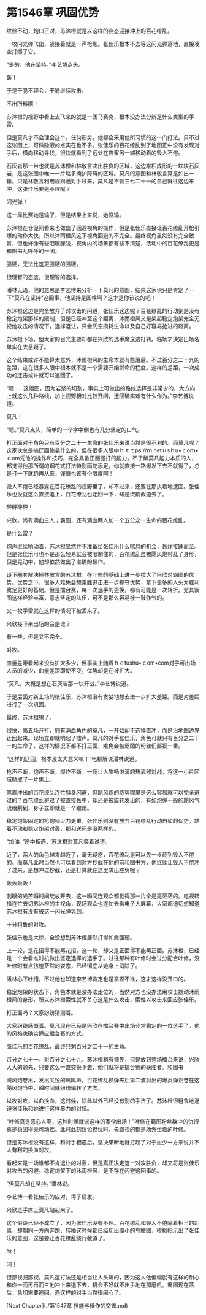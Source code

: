 # 第1546章 巩固优势

纹丝不动，炮口正对，苏沐橙就是以这样的姿态迎接冲上的百花缭乱。

一枚闪光弹飞出，紧接着就是一声枪炮。张佳乐根本不去等这闪光弹落地，直接凌空打爆了它。

“是的，他在坚持。”李艺博点头。

轰！

于是干脆不理会，干脆继续攻击。

不出所料啊！

苏沐橙的视野中看上去飞来的就是一团马赛克，根本没办法分辨是什么类型的手雷。

但是莫凡才不会理会这个。任何形势，他都会采用他所习惯的这一门打法。只不过这张图上，可做隐蔽的点实在也不多。张佳乐的百花缭乱到了地图正中没有发现对手后，横向移动寻找，很快就看到了远处在岩浆另一端移动着的毁人不倦。

石灰岩那一带也就是苏沐橙和林敬言决出胜负的区域，这边堆积成形的一块块石灰岩，是这张图中唯一一片略多掩护障碍的区域。莫凡的意图和林敬言算是如出一辙。只是林敬言利用规则逼对手过来，莫凡是不管三七二十一的自己就往这边来冲，这张佳乐要是不理呢？

闪光弹！

这一局比赛她是输了，但是结果上来说，她没输。

苏沐橙在仓促间看来也做出了回避视角的操作，但是张佳乐直接让百花缭乱开枪引爆的动作太快，所以沐雨橙风这下视角回避的不完全。最终视角虽然没有完全致盲，但也好像有些泪眼朦胧，视角内的场景都有些不清楚，活动中的百花缭乱更是和图书乱呼呼的一团。

强硬，无法比这更强硬的强硬。

很理智的态度，很理智的选择。

潘林无语，他的意思是李艺博来分析一下莫凡的意图，结果这家伙只是肯定了一下“莫凡在坚持”这回事，他坚持是图啥啊？这才是你该说的吧！

苏沐橙这边是完全放弃了对攻击的闪避，张佳乐这边呢？百花缭乱的行动倒是没有稳定炮架那样的限制，但是已经冲至这个距离，沐雨橙风又是架起稳定炮架完全无视他攻击的情况下，选择退让，只会凭空损耗生命以及自己好容易抢进的距离。

苏沐橙下场，但大家的目光主要却都在兴欣的选手席这边打转。临场才决定出场名单实在太悬疑了。

这个结果或许不能算太意外，沐雨橙风的生命本就有些落后。不过百分之二十九的差距，这在很多人眼中根本就不是一个需要开始拼命的程度。这样的差距，一次成功的连击或许就可以追回了。

“嗯……这幅图，因为岩浆的切割，事实上可做出的路线选择是非常少的，大方向上就这么几种路线，加上视野相对比较开阔，迂回确实难有什么作为。”李艺博说道。

莫凡！

“嗯。”莫凡点头，简单的一个字中倒也有几分坚定的口气。

打正面对于角色只有百分之二十一生命的张佳乐来说当然是很不利的。而莫凡呢？这家伙总是搞迂回偷袭什么的，但在很多人眼中ｈｔｔps://ｍ.hetｕsｈu•ｃoｍ•ｃom凭他的操作和技巧，完全具备正面强打的能力。不了解莫凡能力本质的人，都觉得他那所谓的烟花式打法特别画蛇添足，你就直接一路爆发下去不就得了，总是打一下就跑再从来，谨慎也该有个限度啊！

毁人不倦已经暴露在百花缭乱的视野里了，却不过来，还要在那执着地迂回。张佳乐也没就这么直接追上，百花缭乱也迂回一下，却是绕前截道去了。

砰砰砰砰！

兴欣，尚有满血三人；霸图，还有满血两人加一个五分之一生命的百花缭乱。

是什么雷？

炮声继续响动着，苏沐橙显然并不准备给张佳乐什么喘息的机会，轰炸接踵而至。但是张佳乐可也不是那么轻易就会被限制住的，百花缭乱虽被飓风炮带乱了身形，但是晃动中，他却依然做出了准确的操作。

设下圈套解决掉林敬言的苏沐橙，在叶修的基础上进一步拉大了兴欣对霸图的优势。优势之下，很多人难免会想乘胜追击进一步掠夺优势，拿下更多的人头为胜利奠定更好的基础。但是擂台赛，每一次选手的更换，都有可能是一次转折。尤其霸图这样经验丰富，意志坚定的队伍，可不是那么容易被一鼓作气的。

又一枚手雷就在这样的情况下被丢来了。

兴欣接下来出场的会是谁？

有一些，但是又不完全。

对攻。

血量差距看起来没有扩大多少，但事实上随着ｈｅtushu•ｃom•com对手可出场人员的减少，血量差距即使不变，优势却是在被扩大。

“莫凡，大概是想在石灰岩那一块开战。”李艺博说道。

于是后面对新上场的张佳乐，苏沐橙没有贪婪地想去进一步扩大差距。而是对差距进行了一次巩固。

最终，苏沐橙输了。

很快，第五场开打，拥有满血角色的莫凡，一开始却不选择直冲，而是沿地图边界迂回起来。现场立即就响起了嘘声。莫凡的对手张佳乐，角色可就只有百分之二十一的生命了，这样的情况下都不打正面，难免会被霸图的粉丝们鄙视一番。

“这样的迂回，根本没太大意义嘛！”电视解说潘林说道。

枪声不断，炮声不断，爆炸不断。一场让人酣畅淋漓的热武器对战，将这一小片区域掀成了一片焦土。

笔直冲出的百花缭乱连忙斜身闪避，但飓风炮的威势哪里是这么容易就可以完全避过的？百花缭乱避过了被直接轰中，却还是被旋转发出的，有如炮弹一般的飓风气流给刮到，身子立即就是一个踉跄。

稳定炮架固定的枪炮师火力更重，张佳乐则没有放弃百花缭乱行动自如的优势。站着不动和稳定炮架对轰，那和送死是没两样的。

“加油。”途中相遇，苏沐橙对莫凡笑着说道。

近了，两人的角色越来越近了，毫无疑惑，百花缭乱是可以先一步截到毁人不倦的。而莫凡此时当然也可以看到对方抄截在他的前和图书方，他继续让毁人不倦冲了过来，是想冲过抄截，还是打算就在这里决出胜负呢？

轰轰轰轰！

刺眼的光芒瞬时间绽放开去，这一瞬间连观众都觉得那一片全是亮茫茫的。电视转播连忙去切苏沐橙的主视角，现场观众也连忙去看电子大屏幕，大家都迫切想知道苏沐橙有没有被这一闪光弹晃到。

十分粗鲁的对攻。

张佳乐也是大惊，全没想到苏沐橙居然打得如此强硬。

上一轮，是花招得不能再花招，这一轮，却又是正面得不能再正面。苏沐橙，已经是一个会看准时机做出坚定选择的选手了。过往那种有叶修时会过分配合叶修，没叶修时有点彷徨茫然的姿态，已经彻底从她身上消除了。

潘林心下吐槽，不过他也知道李艺博肯定也是拿捏不准，这才这样没开口的。

稳定炮架的状态下，角色本就是没办法走位的，当然对方也没办法用攻击撼动沐雨橙风的身形，所以苏沐橙索性就不关心这是什么攻击，索性以攻击来回应张佳乐。

打正面吗？大家纷纷猜测着。

大家纷纷感慨着。莫凡现在已经是兴欣在擂台赛中出场非常稳定的一位选手了，他的风格也确实适应擂台赛的方式。

张佳乐的百花缭乱，最终只剩百分之二十一的生命。

百分之七十一，对百分之七十九。苏沐橙稍有领先，但是放到整场擂台来说，兴欣大大的领先，只要这么一直交换下去，他们就将是擂台赛的获胜者。和图书

飓风炮卷出，发出尖锐的风鸣声，百花缭乱换弹夹后第二波射出的爆炎弹正卷在这飓风炮当中，瞬时间就纷纷偏转了方向。

以攻对攻，以血换血，这时候，除此以外已经没有别的手法了。苏沐橙很粗鲁地逼迫张佳乐和她进行这样暴力的对抗。

“叶修真是恶心人啊，这种时候就派这样的家伙出场！”叶修在霸图粉丝群中的仇恨真是稳固得无可动摇。此时此刻议论担忧时，先鄙视的都是场外坐着的叶修。

但是苏沐橙没有这样，和对手相遇后，坚决果断地就打起了对于血少一方来说并不太有利的换血对攻。

看起来是一场谁都不肯退让的对轰，但是真正决定这一对攻胜负，却又将是张佳乐对攻击的闪避。稳定炮架下的沐雨橙风，是不存在闪避这回事的。

“但莫凡却在坚持。”潘林说。

李艺博一看张佳乐的应对，得了启发。

兴欣选手席上莫凡站起来了。

这个假设已经不成立了，因为张佳乐没有不理。百花缭乱和毁人不倦隔着相当的距离，却朝同一方向奔跑，转播这时候都已经切出缩小的鸟瞰图，模拟指示出了张佳乐的意图，这是要让百花缭乱绕行截道了。

咻！

闪！

但鄙视归鄙视，莫凡这打法还是相当让人头痛的，因为这人他偏偏就有这样的耐心和你一而再再而三地冲上来退下去，机会不好就不出手地在那磨叽。霸图现在落后，急切需要追回，遇这样的对手当然很闹心了。



[Next Chapter](./第1547章 技能与操作的交锋.md)